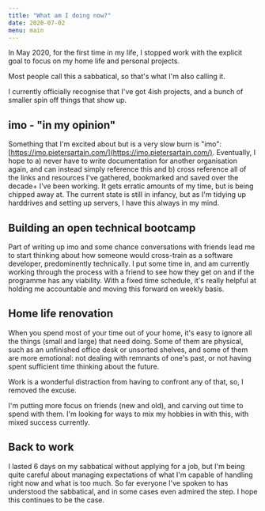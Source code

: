 ```yaml
---
title: "What am I doing now?"
date: 2020-07-02
menu: main
---
```


In May 2020, for the first time in my life, I stopped work with the explicit goal to focus on my home life and personal projects.

Most people call this a sabbatical, so that's what I'm also calling it.

I currently officially recognise that I've got 4ish projects, and a bunch of smaller spin off things that show up.

## imo - "in my opinion"

Something that I'm excited about but is a very slow burn is "imo": [https://imo.pietersartain.com/](https://imo.pietersartain.com/). Eventually, I hope to a) never have to write documentation for another organisation again, and can instead simply reference this and b) cross reference all of the links and resources I've gathered, bookmarked and saved over the decade+ I've been working. It gets erratic amounts of my time, but is being chipped away at. The current state is still in infancy, but as I'm tidying up harddrives and setting up servers, I have this always in my mind.

## Building an open technical bootcamp

Part of writing up imo and some chance conversations with friends lead me to start thinking about how someone would cross-train as a software developer, predominently technically. I put some time in, and am currently working through the process with a friend to see how they get on and if the programme has any viability. With a fixed time schedule, it's really helpful at holding me accountable and moving this forward on weekly basis.

## Home life renovation

When you spend most of your time out of your home, it's easy to ignore all the things (small and large) that need doing. Some of them are physical, such as an unfinished office desk or unsorted shelves, and some of them are more  emotional: not dealing with remnants of one's past, or not having spent sufficient time thinking about the future.

Work is a wonderful distraction from having to confront any of that, so, I removed the excuse.

I'm putting more focus on friends (new and old), and carving out time to spend with them. I'm looking for ways to mix my hobbies in with this, with mixed success currently.

## Back to work

I lasted 6 days on my sabbatical without applying for a job, but I'm being quite careful about managing expectations of what I'm capable of handling right now and what is too much. So far everyone I've spoken to has understood the sabbatical, and in some cases even admired the step. I hope this continues to be the case.
